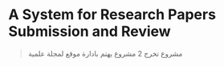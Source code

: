 # A System for Research Papers Submission and Review
>مشروع تخرج 2
>مشروع يهتم بادارة موقع لمجلة علمية